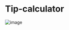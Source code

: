 ﻿# Tip-calculator
![image](https://user-images.githubusercontent.com/62340895/184720039-a06967bc-e716-421e-bb9b-1cb541cf78cb.png)
